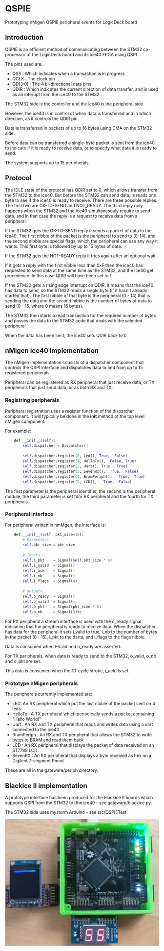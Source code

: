 # QSPIE

Prototyping nMigen QSPIE peripheral events for LogicDeck board

## Introduction

QSPIE is an efficient method of communicating between the STM32 co-processor of the LogicDeck board and its ice40 FPGA using QSPI.

The pins used are:

- QSS     : Which indicates when a transaction is in progress
- QCLK    : The clock pin
- QD[3:0] : The 4 bi-directional data pins
- QDIR    : Which indicates the current direction of data transfer, and is used as an interupt from the ice40 to the STM32.

The STM32 side is the controller and the ice40 is the peripheral side.

However, the ice40 is in control of when data is transferred and in which direction, as it controls the QDIR pin.

Data is transferred in packets of up to 16 bytes using DMA on the STM32 side.

Before data can be transferred a single-byte packet is sent from the ice40 to indicate if it is ready to receive data, or to
specify what data it is ready to send.

The system supports up to 15 peripherals.

## Protocol

The IDLE state of the protocol has QDIR set to 0, which allows transfer from the STM32 to the ice40. But before the STM32 can send data, is reads one byte to see if the ice40 is ready to receive. There are three possible replies. The first two are OK-TO-SEND and NOT_READY. The third reply only happens when the STM32 and the ice40 simultanesouly require to send data, and in that case the reply is a request to receive data from a peripheral.

If the STM32 gets the OK-TO-SEND reply it sends a packet of data to the ice40. The first nibble of the packet is the peripheral to send to (0-14), and the second nibble are special flags, which the peripheral can use any way it wants. This first byte is followed by up to 15 bytes of data.

If the STM32 gets the NOT-READY reply it tries again after an optional wait.

If it gets a reply with the first nibble less than 0xF then the ice40 has requested to send data at the same time as the STM32, and the ice40 get precedence. In this case QDIR will have been set to 1.

If the STM32 gets a rising edge interrupt on QDIR, it means that the ice40 has data to send, so the STM32 reads a single byte (if it hasn't already started that). The first nibble of that byte is the peripheral (0 - 14) that is sending the data and the second nibble is the number of bytes of data to send (0 - 15, where 0 means 16 bytes).

The STM32 then starts a read transaction for the required number of bytes and passes the data to the STM32 code that deals with the selected peripheral.

When the data has been sent, the ice40 sets QDIR back to 0.

## nMigen ice40 implementation

The nMigen implementation consists of a dispatcher component that controls the QSPI interface and dispatches data to and from up to 15 registered peripherals.

Peripheral can be regiistered as RX peripheral that just receive data, or TX peripherals that just send data, or as both RX and TX. 

### Registring peripherals

Peripheral registration uses a register function of the dispatcher component. It will typically be done in the __init__ method of the top level nMigen component.

For example:

```python
    def __init__(self):
        self.dispatcher = Dispatcher()

        self.dispatcher.register(0, Led(), True,  False)
        self.dispatcher.register(1, HelloTx(),  False, True)
        self.dispatcher.register(2, Uart(), True,  True)
        self.dispatcher.register(3, SevenRx(),  True,  False)
        self.dispatcher.register(4, BramPeriph(),   True,  True)
        self.dispatcher.register(5, LCD(),   True,  False)
```        

The first parameter is the peripheral identifier, the second is the peripheral module, the third parameter is set fdor RX perpheral and the fourth for TX peripherals.

### Peripheral interface

For peripheral written in nmMgen, the interface is:

```python
    def __init__(self, pkt_size=16):
        # Parameters
        self.pkt_size = pkt_size

        # Inputs
        self.i_pkt    = Signal(self.pkt_size * 8)
        self.i_valid  = Signal()
        self.i_ack    = Signal()
        self.i_nb     = Signal()
        self.i_flags  = Signal(4)

        # Outputs
        self.o_ready  = Signal()
        self.o_valid  = Signal()
        self.o_pkt    = Signal(pkt_size * 8)
        self.o_nb     = Signal(5)tc
```

For RX peripheral a stream interface is used with the o_ready signal indicating that the peripheral is ready to receive data. When the dispatcher has data for the
peripheral it sets i_valid to true, i_nb to the number of bytes in the packet (0 - 15), i_pkt to the darta, and i_flags to the flags nibble.

Data is consumed when I-Valid and o_ready are asserted.

For TX peripherals, when data is ready to send to the STM32, o_valid, o_nb and o_pkt are set.

This data is consumed when the 10-cycle strobe, i_ack, is set.


### Prototype nMigen peripherals

The peripherals currently implemented are:

- LED:         An RX peripheral which put the last nibble of the packet sent on 4 leds
- HelloTx :    A TX peripheral which periodically sends a packet containing "Hello World!"
- Uart :       An RX and TX peripheral that reads and writes data using a uart connected to the ice40
- BramPeriph : An RX and TX peripheral that allows the STM32 to write bytes to BRAM and read them back
- LCD :        An RX peripheral that displays the packet of data received on an ST7789 LCD
- SevenRX :    An RX peripheral that displays a byte received as hex on a Digilent 7-segment Pmod

These are all in the gateware/periph directory.

## Blackice II implementation

A prototype interface has been produced for the Blackice II boards which supports QSPI from the STM32 to tthe ice40 - see gateware/blackice.py.

The STM32 side uses mystorm Arduino - see src/QSPIETest

![QSPIE](https://github.com/lawrie/lawrie.github.io/blob/master/images/qspie.jpg)

